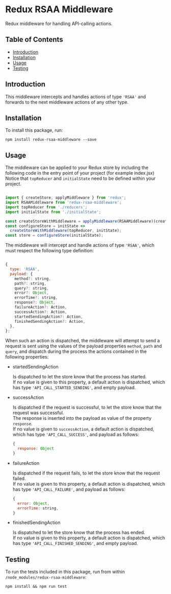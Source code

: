# Redux RSAA Middleware

Redux middleware for handling API-calling actions.

## Table of Contents

- [Introduction](#introduction)
- [Installation](#installation)
- [Usage](#usage)
- [Testing](#testing)

## Introduction

This middleware intercepts and handles actions of type ```'RSAA'``` and forwards to the next middleware actions of any other type.

## Installation

To install this package, run:

```npm install redux-rsaa-middleware --save```

## Usage

The middleware can be applied to your Redux store by including the following code in the entry point of your project (for example index.jsx)\
Notice that ```topReducer``` and ```initialState``` need to be defined within your project.

```js

import { createStore, applyMiddleware } from 'redux';
import RSAAMiddleware from 'redux-rsaa-middleware';
import topReducer from './reducers';
import initialState from './initialState';

const createStoreWithMiddleware = applyMiddleware(RSAAMiddleware)(createStore);
const configureStore = initState =>
  createStoreWithMiddleware(topReducer, initState);
const store = configureStore(initialState);

```

The middleware will intercept and handle actions of type ```'RSAA'```, which must respect the following type definition:

```js

{
  type: 'RSAA',
  payload: {
    method?: string,
    path?: string,
    query?: string,
    error?: Object,
    errorTime?: string,
    response?: Object,
    failureAction?: Action,
    successAction?: Action,
    startedSendingAction?: Action,
    finishedSendingAction?: Action,
  },
};

```

When such an action is dispatched, the middleware will attempt to send a request is sent using the values of the payload properties ```method```, ```path``` and ```query```, and dispatch during the process the actions contained in the following properties:

- startedSendingAction

  Is dispatched to let the store know that the process has started.\
  If no value is given to this property, a default action is dispatched, which has type ```'API_CALL_STARTED_SENDING'```, and empty payload.

- successAction

  Is dispatched if the request is successful, to let the store know that the request was successful.\
  The response is inserted into the payload as value of the property ```response```.\
  If no value is given to ```successAction```, a default action is dispatched, which has type ```'API_CALL_SUCCESS'```, and payload as follows:
  ```js
  {
    response: Object
  }
  ```

- failureAction

  Is dispatched if the request fails, to let the store know that the request failed.\
  If no value is given to this property, a default action is dispatched, which has type ```'API_CALL_FAILURE'```, and payload as follows:
  ```js
  {
    error: Object,
    errorTime: string,
  }
  ```

- finishedSendingAction

  Is dispatched to let the store know that the process has ended.\
  If no value is given to this property, a default action is dispatched, which has type ```'API_CALL_FINISHED_SENDING'```, and empty payload.

## Testing

To run the tests included in this package, run from within ```/node_modules/redux-rsaa-middleware```:

```npm install && npm run test```
